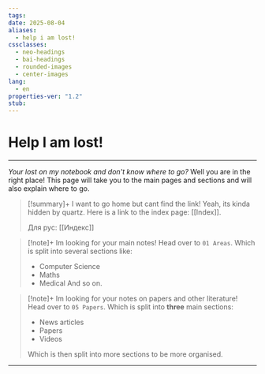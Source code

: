 ```yaml
---
tags: 
date: 2025-08-04
aliases:
  - help i am lost!
cssclasses:
  - neo-headings
  - bai-headings
  - rounded-images
  - center-images
lang:
  - en
properties-ver: "1.2"
stub:
---
```

# Help I am lost!

***
*Your lost on my notebook and don't know where to go?* Well you are in the right place! This page will take you to the main pages and sections and will also explain where to go.

>[!summary]+ I want to go home but cant find the link!
> Yeah, its kinda hidden by quartz. Here is a link to the index page: [[Index]].
> 
> Для рус: [[Индекс]]
> 
> 

>[!note]+ Im looking for your main notes!
> Head over to `01 Areas`. Which is split into several sections like:
> - Computer Science
> - Maths
> - Medical
> And so on.

>[!note]+ Im looking for your notes on papers and other literature! 
> Head over to `05 Papers`. Which is split into **three** main sections:
> - News articles
> - Papers
> - Videos
> 
> Which is then split into more sections to be more organised.
> 

***